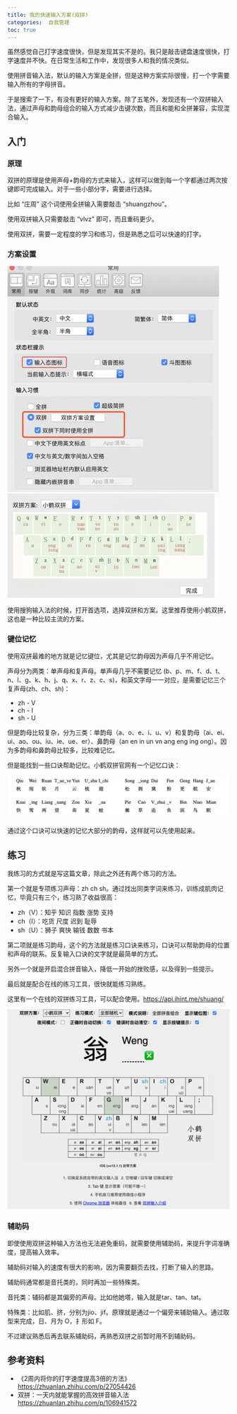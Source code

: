 ```yaml
---
title: 我的快速输入方案(双拼)
categories:  自我管理
toc: true
---
```


虽然感觉自己打字速度很快，但是发现其实不是的。我只是敲击键盘速度很快，打字速度并不快。在日常生活和工作中，发现很多人和我的情况类似。

使用拼音输入法，默认的输入方案是全拼，但是这种方案实际很慢，打一个字需要输入所有的字母拼音。

于是搜索了一下，有没有更好的输入方案。除了五笔外，发现还有一个双拼输入法，通过声母和韵母组合的输入方式减少击键次数，而且和能和全拼兼容，实现混合输入。

## 入门

### 原理

双拼的原理是使用声母+韵母的方式来输入，这样可以做到每一个字都通过两次按键即可完成输入。对于一些小部分字，需要进行选择。

比如 “庄周” 这个词使用全拼输入需要敲击 “shuangzhou”。

使用双拼输入只需要敲击 “vlvz” 即可，而且重码更少。

使用双拼，需要一定程度的学习和练习，但是熟悉之后可以快速的打字。

### 方案设置

<img src="my-typing-skill/image-20201219072204493.png" alt="image-20201219072204493" style="zoom:50%;" />

<img src="my-typing-skill/image-20201219072222329.png" alt="image-20201219072222329" style="zoom:50%;" />

使用搜狗输入法的时候，打开首选项，选择双拼和方案。这里推荐使用小鹤双拼，这也是一种比较主流的方案。

### 键位记忆

使用双拼最难的地方就是记忆键位，尤其是记忆韵母因为声母几乎不用记忆。

声母分为两类：单声母和复声母。单声母几乎不需要记忆 (b、p、m、f、d、t、n、l、g、k、h、j、q、x、r、z、c、s)，和英文字母一一对应，是需要记忆三个复声母(zh、ch、sh)：

- zh - V
- ch -  I
- sh - U

但是韵母比较复杂，分为三类：单韵母（a、o、e、i、u、v）和复韵母（ai、ei、ui、ao、ou、iu、ie、ue、er）、鼻韵母（an en in un vn ang eng ing ong）。因为多韵母和鼻韵母比较多，比较难记忆。

但是能找到一些口诀帮助记忆。小鹤双拼官网有一个记忆口诀：

<img src="my-typing-skill/image-20201219075658619.png" alt="image-20201219075658619" style="zoom:50%;" />

通过这个口诀可以快速的记忆大部分的韵母，这样就可以先使用起来。

## 练习

我练习的方式就是写这篇文章，除此之外还有两个练习的方法。

第一个就是专项练习声母：zh ch sh。通过找出同类字词来练习，训练成肌肉记忆，毕竟只有三个，练习熟了收益很高：

- zh（V）：知乎 知识 指数 涨势 支持
- ch（I）：吃货 尺度 迟到 耻辱
- sh（U）：狮子 爽快 输钱 数数 书本

第二项就是练习韵母，这个的方法就是练习口诀来练习，口诀可以帮助韵母的位置和声母的联系。反复输入口诀的文字就是最简单的方式。

另外一个就是开启混合拼音输入，降低一开始的挫败感，以及得到一些提示。

最后就是配合在线的练习工具，很快就能练习熟练。

这里有一个在线的双拼练习工具，可以配合使用。https://api.ihint.me/shuang/

<img src="my-typing-skill/image-20201219085602313.png" alt="image-20201219085602313" style="zoom:50%;" />

### 辅助码

即使使用双拼这种输入方法也无法避免重码，就需要使用辅助码，来提升字词准确度，提高输入效率。

辅助码对输入的速度有很大的影响，因为需要翻页去找，打断了输入的思路。

辅助码通常都是音托类的，同时再加一些特殊类。

音托类：辅码都是其偏旁的声母。比如他她塔，输入就是tar、tan、tat。

特殊类：比如肌、挤，分别为jio、jif。原理就是通过一个偏旁来辅助输入。通过取型来完成，日、月为 O，扌形如 F。

不过建议熟悉后再去联系辅助码，再熟悉双拼之前暂时用不到辅助码。

## 参考资料

- 《2周内将你的打字速度提高3倍的方法》https://zhuanlan.zhihu.com/p/27054426
- 双拼：一天内就能掌握的高效拼音输入法 https://zhuanlan.zhihu.com/p/106941572
